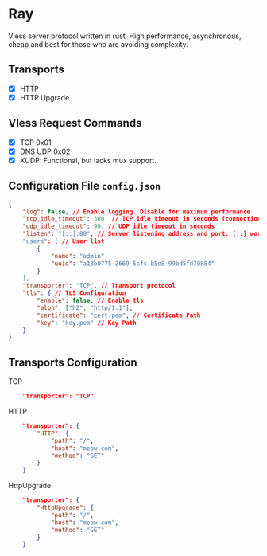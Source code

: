 # Ray

Vless server protocol written in rust. High performance, asynchronous, cheap and best for those who are avoiding complexity.

## Transports

- [x] HTTP
- [x] HTTP Upgrade

## Vless Request Commands

- [x] TCP 0x01
- [x] DNS UDP 0x02
- [x] XUDP: Functional, but lacks mux support.

## Configuration File `config.json`

```json
{
    "log": false, // Enable logging. Disable for maximum performance
    "tcp_idle_timeout": 300, // TCP idle timeout in seconds (connection closes after 300 seconds of inactivity)
    "udp_idle_timeout": 90, // UDP idle timeout in seconds
    "listen": "[::]:80", // Server listening address and port. [::] works for both ipv4 and ipv6 in linux.
    "users": [ // User list
        {
            "name": "admin",
            "uuid": "a18b0775-2669-5cfc-b5e8-99bd5fd70884"
        }
    ],
    "transporter": "TCP", // Transport protocol
    "tls": { // TLS Configuration
        "enable": false, // Enable tls
        "alpn": ["h2", "http/1.1"],
        "certificate": "cert.pem", // Certificate Path
        "key": "key.pem" // Key Path
    }
}
```

## Transports Configuration

TCP

```json
    "transporter": "TCP"
```

HTTP

```json
    "transporter": {
        "HTTP": {
            "path": "/",
            "host": "meow.com",
            "method": "GET"
        }
    }
```

HttpUpgrade

```json
    "transporter": {
        "HttpUpgrade": {
            "path": "/",
            "host": "meow.com",
            "method": "GET"
        }
    }
```

